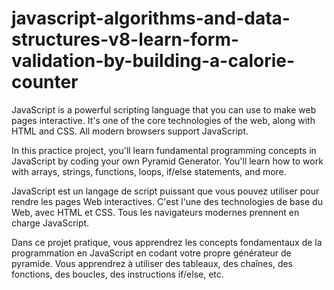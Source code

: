 # javascript-algorithms-and-data-structures-v8-learn-form-validation-by-building-a-calorie-counter
JavaScript is a powerful scripting language that you can use to make web pages interactive. It's one of the core technologies of the web, along with HTML and CSS. All modern browsers support JavaScript.

In this practice project, you'll learn fundamental programming concepts in JavaScript by coding your own Pyramid Generator. You'll learn how to work with arrays, strings, functions, loops, if/else statements, and more.

JavaScript est un langage de script puissant que vous pouvez utiliser pour rendre les pages Web interactives. C'est l'une des technologies de base du Web, avec HTML et CSS. Tous les navigateurs modernes prennent en charge JavaScript.

Dans ce projet pratique, vous apprendrez les concepts fondamentaux de la programmation en JavaScript en codant votre propre générateur de pyramide. Vous apprendrez à utiliser des tableaux, des chaînes, des fonctions, des boucles, des instructions if/else, etc.
